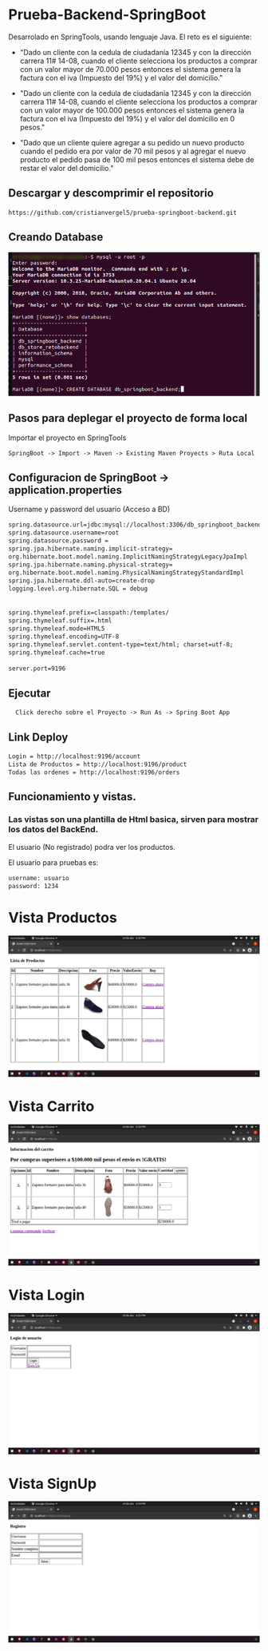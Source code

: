 # Prueba-Backend-SpringBoot

Desarrolado en SpringTools, usando lenguaje Java.
El reto es el siguiente:


- "Dado un cliente con la cedula de ciudadanía 12345 y con la dirección carrera 11# 14-08, cuando el
cliente selecciona los productos a comprar con un valor mayor de 70.000 pesos entonces el sistema
genera la factura con el iva (Impuesto del 19%) y el valor del domicilio."

 - "Dado un cliente con la cedula de ciudadanía 12345 y con la dirección carrera 11# 14-08, cuando el
cliente selecciona los productos a comprar con un valor mayor de 100.000 pesos entonces el sistema genera la factura con el iva (Impuesto del 19%) y el valor del domicilio en 0 pesos."


- "Dado que un cliente quiere agregar a su pedido un nuevo producto cuando el pedido era por valor de 70 mil pesos y al agregar el nuevo producto el pedido pasa de 100 mil pesos entonces el sistema debe de restar el valor del domicilio."


## Descargar y descomprimir el repositorio
```
https://github.com/cristianvergel5/prueba-springboot-backend.git
```

## Creando Database
![home](database.png)

## Pasos para deplegar el proyecto de forma local

Importar el proyecto en SpringTools
```
SpringBoot -> Import -> Maven -> Existing Maven Proyects > Ruta Local
```



## Configuracion de SpringBoot -> application.properties

Username y password del usuario (Acceso a BD) 
```
spring.datasource.url=jdbc:mysql://localhost:3306/db_springboot_backend
spring.datasource.username=root
spring.datasource.password =
spring.jpa.hibernate.naming.implicit-strategy= org.hibernate.boot.model.naming.ImplicitNamingStrategyLegacyJpaImpl
spring.jpa.hibernate.naming.physical-strategy= org.hibernate.boot.model.naming.PhysicalNamingStrategyStandardImpl
spring.jpa.hibernate.ddl-auto=create-drop
logging.level.org.hibernate.SQL = debug


spring.thymeleaf.prefix=classpath:/templates/
spring.thymeleaf.suffix=.html
spring.thymeleaf.mode=HTML5
spring.thymeleaf.encoding=UTF-8
spring.thymeleaf.servlet.content-type=text/html; charset=utf-8; 
spring.thymeleaf.cache=true

server.port=9196
```
## Ejecutar
  ```
    Click derecho sobre el Proyecto -> Run As -> Spring Boot App
```

## Link Deploy
```
Login = http://localhost:9196/account 
Lista de Productos = http://localhost:9196/product
Todas las ordenes = http://localhost:9196/orders
```

## Funcionamiento y vistas.
### Las vistas son una plantilla de Html basica, sirven para mostrar los datos del BackEnd.
El usuario (No registrado) podra ver los productos.

El usuario para pruebas es:
```
username: usuario
password: 1234
```
# Vista Productos
![home](products.png)
# Vista Carrito
![home](cart.png)
# Vista Login
![home](login.png)
# Vista SignUp
![home](signup.png)


